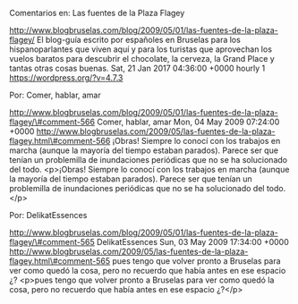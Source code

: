 Comentarios en: Las fuentes de la Plaza Flagey

http://www.blogbruselas.com/blog/2009/05/01/las-fuentes-de-la-plaza-flagey/
El blog-guía escrito por españoles en Bruselas para los hispanoparlantes
que viven aquí y para los turistas que aprovechan los vuelos baratos
para descubrir el chocolate, la cerveza, la Grand Place y tantas otras
cosas buenas. Sat, 21 Jan 2017 04:36:00 +0000 hourly 1
https://wordpress.org/?v=4.7.3

Por: Comer, hablar, amar

http://www.blogbruselas.com/blog/2009/05/01/las-fuentes-de-la-plaza-flagey/\#comment-566
Comer, hablar, amar Mon, 04 May 2009 07:24:00 +0000
http://www.blogbruselas.com/2009/05/las-fuentes-de-la-plaza-flagey.html\#comment-566
¡Obras! Siempre lo conocí con los trabajos en marcha (aunque la mayoría
del tiempo estaban parados). Parece ser que tenían un problemilla de
inundaciones periódicas que no se ha solucionado del todo. \<p\>¡Obras!
Siempre lo conocí con los trabajos en marcha (aunque la mayoría del
tiempo estaban parados). Parece ser que tenían un problemilla de
inundaciones periódicas que no se ha solucionado del todo.\</p\>

Por: DelikatEssences

http://www.blogbruselas.com/blog/2009/05/01/las-fuentes-de-la-plaza-flagey/\#comment-565
DelikatEssences Sun, 03 May 2009 17:34:00 +0000
http://www.blogbruselas.com/2009/05/las-fuentes-de-la-plaza-flagey.html\#comment-565
pues tengo que volver pronto a Bruselas para ver como quedó la cosa,
pero no recuerdo que había antes en ese espacio ¿? \<p\>pues tengo que
volver pronto a Bruselas para ver como quedó la cosa, pero no recuerdo
que había antes en ese espacio ¿?\</p\>

